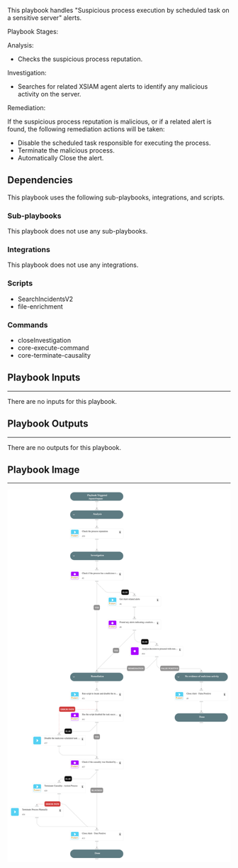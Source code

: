 This playbook handles "Suspicious process execution by scheduled task on a sensitive server" alerts.

Playbook Stages:

Analysis:

- Checks the suspicious process reputation.

Investigation:

- Searches for related XSIAM agent alerts to identify any malicious activity on the server.

Remediation:

If the suspicious process reputation is malicious, or if a related alert is found, the following remediation actions will be taken:

- Disable the scheduled task responsible for executing the process.
- Terminate the malicious process.
- Automatically Close the alert.

## Dependencies

This playbook uses the following sub-playbooks, integrations, and scripts.

### Sub-playbooks

This playbook does not use any sub-playbooks.

### Integrations

This playbook does not use any integrations.

### Scripts

* SearchIncidentsV2
* file-enrichment

### Commands

* closeInvestigation
* core-execute-command
* core-terminate-causality

## Playbook Inputs

---
There are no inputs for this playbook.

## Playbook Outputs

---
There are no outputs for this playbook.

## Playbook Image

---

![Suspicious process execution by scheduled task on a sensitive server](../doc_files/Suspicious_process_execution_by_scheduled_task_on_a_sensitive_server.png)
